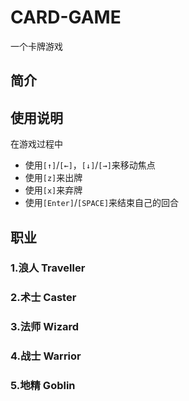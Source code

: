 # CARD-GAME
一个卡牌游戏

## 简介

## 使用说明
在游戏过程中
* 使用```[↑]```/```[←]```，```[↓]```/```[→]```来移动焦点
* 使用```[z]```来出牌
* 使用```[x]```来弃牌
* 使用```[Enter]```/```[SPACE]```来结束自己的回合

## 职业

### 1.浪人 Traveller
### 2.术士 Caster 
### 3.法师 Wizard
### 4.战士 Warrior
### 5.地精 Goblin

